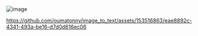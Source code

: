 ![image](https://github.com/oumatonny/image_to_text/assets/153516863/99d543a4-3662-46bc-8680-d3e599e91ad6)



https://github.com/oumatonny/image_to_text/assets/153516863/eae8892c-4341-493a-be16-d7d0d816ec06

